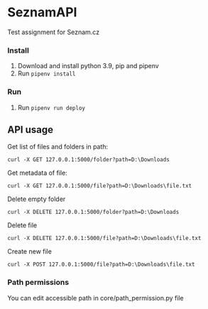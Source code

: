 # SeznamAPI
Test assignment for Seznam.cz

### Install
1. Download and install python 3.9, pip and pipenv
2. Run `pipenv install`

### Run
1. Run `pipenv run deploy`

## API usage
Get list of files and folders in path:
```
curl -X GET 127.0.0.1:5000/folder?path=D:\Downloads
```
Get metadata of file: 
```
curl -X GET 127.0.0.1:5000/file?path=D:\Downloads\file.txt
```
Delete empty folder
```
curl -X DELETE 127.0.0.1:5000/folder?path=D:\Downloads
```
Delete file
```
curl -X DELETE 127.0.0.1:5000/file?path=D:\Downloads\file.txt
```
Create new file
```
curl -X POST 127.0.0.1:5000/file?path=D:\Downloads\file.txt
```

### Path permissions
You can edit accessible path in core/path_permission.py file